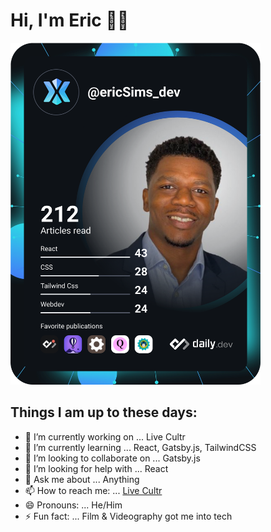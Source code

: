 # Hi, I'm Eric 👋🏾

<a href="https://app.daily.dev/ericSims_dev"><img src="https://github.com/E-sims/E-sims/blob/main/devcard.svg" width="400" alt="Eric Sims's Dev Card"/></a>

## Things I am up to these days:

- 🔭 I’m currently working on ... Live Cultr
- 🌱 I’m currently learning ... React, Gatsby.js, TailwindCSS
- 👯 I’m looking to collaborate on ... Gatsby.js
- 🤔 I’m looking for help with ... React
- 💬 Ask me about ... Anything
- 📫 How to reach me: ... [Live Cultr](https://livecultr.co/contact-us/)
- 😄 Pronouns: ... He/Him
- ⚡ Fun fact: ... Film & Videography got me into tech

